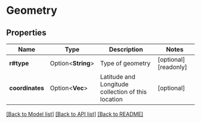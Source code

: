 # Geometry

## Properties

Name | Type | Description | Notes
------------ | ------------- | ------------- | -------------
**r#type** | Option<**String**> | Type of geometry | [optional][readonly]
**coordinates** | Option<**Vec<f64>**> | Latitude and Longitude collection of this location | [optional]

[[Back to Model list]](../README.md#documentation-for-models) [[Back to API list]](../README.md#documentation-for-api-endpoints) [[Back to README]](../README.md)


